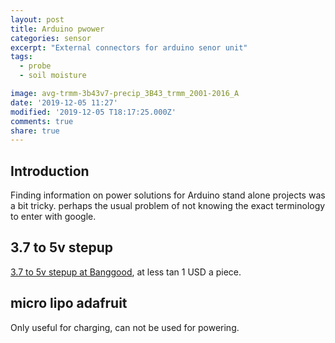 ```yaml
---
layout: post
title: Arduino pwower
categories: sensor
excerpt: "External connectors for arduino senor unit"
tags:
  - probe
  - soil moisture

image: avg-trmm-3b43v7-precip_3B43_trmm_2001-2016_A
date: '2019-12-05 11:27'
modified: '2019-12-05 T18:17:25.000Z'
comments: true
share: true
---
```


## Introduction

Finding information on power solutions for Arduino stand alone projects was a bit tricky. perhaps the usual problem of not knowing the exact terminology to enter with google.



## 3.7 to 5v stepup

[3.7 to 5v stepup at Banggood](https://www.banggood.com/20pcs-DC-DC-0_9V-5V-to-5V-600mA-USB-Step-Up-Power-Boost-Module-PFM-Control-Mini-Mobile-Booster-p-1590024.html?rmmds=detail-left-hotproducts__2&cur_warehouse=CN), at less tan 1 USD a piece.

## micro lipo adafruit

Only useful for charging, can not be used for powering.
